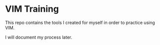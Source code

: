 # VIM Training

This repo contains the tools I created for myself in order to practice using VIM.  

I will document my process later. 
